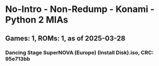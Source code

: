 # No-Intro - Non-Redump - Konami - Python 2 MIAs
## Games: 1, ROMs: 1, as of 2025-03-28

### Dancing Stage SuperNOVA (Europe) (Install Disk).iso, CRC: 95e713bb
